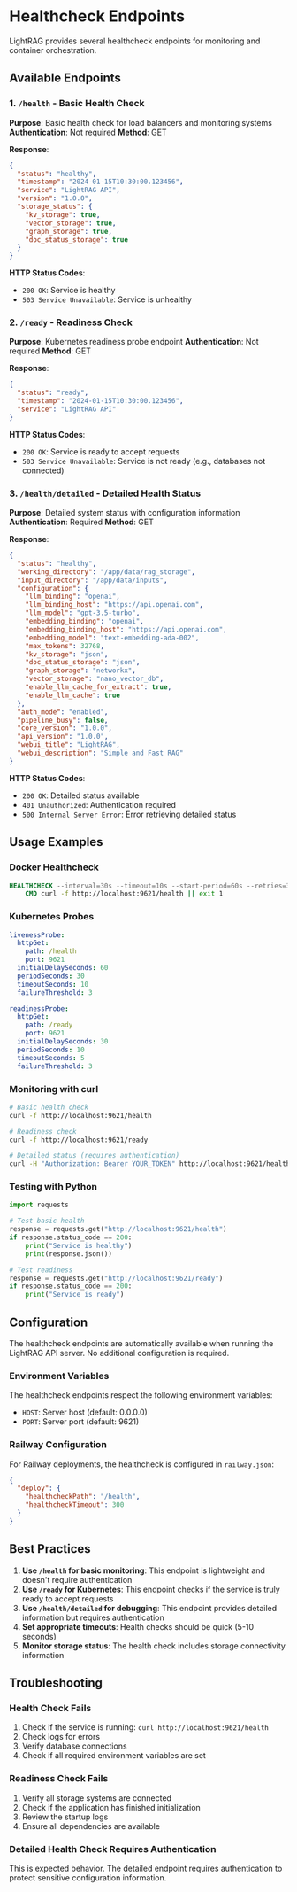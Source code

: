 # Healthcheck Endpoints

LightRAG provides several healthcheck endpoints for monitoring and container orchestration.

## Available Endpoints

### 1. `/health` - Basic Health Check

**Purpose**: Basic health check for load balancers and monitoring systems
**Authentication**: Not required
**Method**: GET

**Response**:
```json
{
  "status": "healthy",
  "timestamp": "2024-01-15T10:30:00.123456",
  "service": "LightRAG API",
  "version": "1.0.0",
  "storage_status": {
    "kv_storage": true,
    "vector_storage": true,
    "graph_storage": true,
    "doc_status_storage": true
  }
}
```

**HTTP Status Codes**:
- `200 OK`: Service is healthy
- `503 Service Unavailable`: Service is unhealthy

### 2. `/ready` - Readiness Check

**Purpose**: Kubernetes readiness probe endpoint
**Authentication**: Not required
**Method**: GET

**Response**:
```json
{
  "status": "ready",
  "timestamp": "2024-01-15T10:30:00.123456",
  "service": "LightRAG API"
}
```

**HTTP Status Codes**:
- `200 OK`: Service is ready to accept requests
- `503 Service Unavailable`: Service is not ready (e.g., databases not connected)

### 3. `/health/detailed` - Detailed Health Status

**Purpose**: Detailed system status with configuration information
**Authentication**: Required
**Method**: GET

**Response**:
```json
{
  "status": "healthy",
  "working_directory": "/app/data/rag_storage",
  "input_directory": "/app/data/inputs",
  "configuration": {
    "llm_binding": "openai",
    "llm_binding_host": "https://api.openai.com",
    "llm_model": "gpt-3.5-turbo",
    "embedding_binding": "openai",
    "embedding_binding_host": "https://api.openai.com",
    "embedding_model": "text-embedding-ada-002",
    "max_tokens": 32768,
    "kv_storage": "json",
    "doc_status_storage": "json",
    "graph_storage": "networkx",
    "vector_storage": "nano_vector_db",
    "enable_llm_cache_for_extract": true,
    "enable_llm_cache": true
  },
  "auth_mode": "enabled",
  "pipeline_busy": false,
  "core_version": "1.0.0",
  "api_version": "1.0.0",
  "webui_title": "LightRAG",
  "webui_description": "Simple and Fast RAG"
}
```

**HTTP Status Codes**:
- `200 OK`: Detailed status available
- `401 Unauthorized`: Authentication required
- `500 Internal Server Error`: Error retrieving detailed status

## Usage Examples

### Docker Healthcheck

```dockerfile
HEALTHCHECK --interval=30s --timeout=10s --start-period=60s --retries=3 \
    CMD curl -f http://localhost:9621/health || exit 1
```

### Kubernetes Probes

```yaml
livenessProbe:
  httpGet:
    path: /health
    port: 9621
  initialDelaySeconds: 60
  periodSeconds: 30
  timeoutSeconds: 10
  failureThreshold: 3

readinessProbe:
  httpGet:
    path: /ready
    port: 9621
  initialDelaySeconds: 30
  periodSeconds: 10
  timeoutSeconds: 5
  failureThreshold: 3
```

### Monitoring with curl

```bash
# Basic health check
curl -f http://localhost:9621/health

# Readiness check
curl -f http://localhost:9621/ready

# Detailed status (requires authentication)
curl -H "Authorization: Bearer YOUR_TOKEN" http://localhost:9621/health/detailed
```

### Testing with Python

```python
import requests

# Test basic health
response = requests.get("http://localhost:9621/health")
if response.status_code == 200:
    print("Service is healthy")
    print(response.json())

# Test readiness
response = requests.get("http://localhost:9621/ready")
if response.status_code == 200:
    print("Service is ready")
```

## Configuration

The healthcheck endpoints are automatically available when running the LightRAG API server. No additional configuration is required.

### Environment Variables

The healthcheck endpoints respect the following environment variables:

- `HOST`: Server host (default: 0.0.0.0)
- `PORT`: Server port (default: 9621)

### Railway Configuration

For Railway deployments, the healthcheck is configured in `railway.json`:

```json
{
  "deploy": {
    "healthcheckPath": "/health",
    "healthcheckTimeout": 300
  }
}
```

## Best Practices

1. **Use `/health` for basic monitoring**: This endpoint is lightweight and doesn't require authentication
2. **Use `/ready` for Kubernetes**: This endpoint checks if the service is truly ready to accept requests
3. **Use `/health/detailed` for debugging**: This endpoint provides detailed information but requires authentication
4. **Set appropriate timeouts**: Health checks should be quick (5-10 seconds)
5. **Monitor storage status**: The health check includes storage connectivity information

## Troubleshooting

### Health Check Fails

1. Check if the service is running: `curl http://localhost:9621/health`
2. Check logs for errors
3. Verify database connections
4. Check if all required environment variables are set

### Readiness Check Fails

1. Verify all storage systems are connected
2. Check if the application has finished initialization
3. Review the startup logs
4. Ensure all dependencies are available

### Detailed Health Check Requires Authentication

This is expected behavior. The detailed endpoint requires authentication to protect sensitive configuration information. 